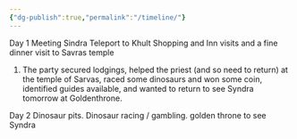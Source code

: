 ```yaml
---
{"dg-publish":true,"permalink":"/timeline/"}
---
```


Day 1
Meeting Sindra
Teleport to Khult
Shopping and Inn visits and a fine dinner
visit to Savras temple

1. The party secured lodgings, helped the priest (and so need to return) at the temple of Sarvas, raced some dinosaurs and won some coin, identified guides available, and wanted to return to see Syndra tomorrow at Goldenthrone.

Day 2 
Dinosaur pits.
Dinosaur racing / gambling.
golden throne to see Syndra




